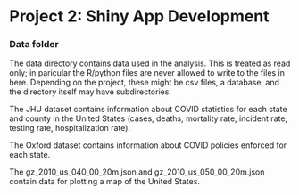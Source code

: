 # Project 2: Shiny App Development

### Data folder

The data directory contains data used in the analysis. This is treated as read only; in paricular the R/python files are never allowed to write to the files in here. Depending on the project, these might be csv files, a database, and the directory itself may have subdirectories.

The JHU dataset contains information about COVID statistics for each state and county in the United States (cases, deaths, mortality rate, incident rate, testing rate, hospitalization rate).

The Oxford dataset contains information about COVID policies enforced for each state.

The gz_2010_us_040_00_20m.json and gz_2010_us_050_00_20m.json contain data for plotting a map of the United States.
